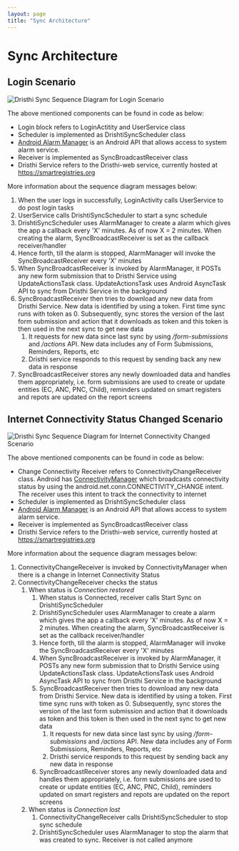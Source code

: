 ```yaml
---
layout: page
title: "Sync Architecture"
---
```


# Sync Architecture

## Login Scenario

![][sync_login_diagram]

The above mentioned components can be found in code as below:

* Login block refers to LoginActitity and UserService class
* Scheduler is implemented as DrishtiSyncScheduler class
* [Android Alarm Manager][] is an Android API that allows access to system alarm service.
* Receiver is implemented as SyncBroadcastReceiver class
* Dristhi Service refers to the Dristhi-web service, currently hosted at <https://smartregistries.org>

More information about the sequence diagram messages below:

1. When the user logs in successfully, LoginActivity calls UserService to do post login tasks
2. UserService calls DrishtiSyncScheduler to start a sync schedule
3. DrishtiSyncScheduler uses AlarmManager to create a alarm which gives the app a callback every 'X' minutes. As of now X = 2 minutes. When creating the alarm, SyncBroadcastReceiver is set as the callback receiver/handler
4. Hence forth, till the alarm is stopped, AlarmManager will invoke the SyncBroadcastReceiver every 'X' minutes
5. When SyncBroadcastReceiver is invoked by AlarmManager, it POSTs any new form submission that to Dristhi Service using UpdateActionsTask class. UpdateActionsTask uses Android AsyncTask API to sync from Dristhi Service in the background
6. SyncBroadcastReceiver then tries to download any new data from Dristhi Service. New data is identified by using a token. First time sync runs with token as 0. Subsequently, sync stores the version of the last form submission and action that it downloads as token and this token is then used in the next sync to get new data
    1. It requests for new data since last sync by using */form-submissions* and */actions* API. New data includes any of Form Submissions, Reminders, Reports, etc
    2. Dristhi service responds to this request by sending back any new data in response
7. SyncBroadcastReceiver stores any newly downloaded data and handles them appropriately, i.e. form submissions are used to create or update entities (EC, ANC, PNC, Child), reminders updated on smart registers and repots are updated on the report screens


## Internet Connectivity Status Changed Scenario

![][sync_connectivity_status_changed_diagram]

The above mentioned components can be found in code as below:

* Change Connectivity Receiver refers to ConnectivityChangeReceiver class. Android has [ConnectivityManager][] which broadcasts connectivity status by using the android.net.conn.CONNECTIVITY_CHANGE intent. The receiver uses this intent to track the connectivity to internet
* Scheduler is implemented as DrishtiSyncScheduler class
* [Android Alarm Manager][] is an Android API that allows access to system alarm service.
* Receiver is implemented as SyncBroadcastReceiver class
* Dristhi Service refers to the Dristhi-web service, currently hosted at <https://smartregistries.org>

More information about the sequence diagram messages below:

1. ConnectivityChangeReceiver is invoked by ConnectivityManager when there is a change in Internet Connectivity Status
2. ConnectivityChangeReceiver checks the status
    1. When status is *Connection restored*
        1. When status is Connected, receiver calls Start Sync on DrishtiSyncScheduler
        2. DrishtiSyncScheduler uses AlarmManager to create a alarm which gives the app a callback every 'X' minutes. As of now X = 2 minutes. When creating the alarm, SyncBroadcastReceiver is set as the callback receiver/handler
        3. Hence forth, till the alarm is stopped, AlarmManager will invoke the SyncBroadcastReceiver every 'X' minutes
        4. When SyncBroadcastReceiver is invoked by AlarmManager, it POSTs any new form submission that to Dristhi Service using UpdateActionsTask class. UpdateActionsTask uses Android AsyncTask API to sync from Dristhi Service in the background
        5. SyncBroadcastReceiver then tries to download any new data from Dristhi Service. New data is identified by using a token. First time sync runs with token as 0. Subsequently, sync stores the version of the last form submission and action that it downloads as token and this token is then used in the next sync to get new data
            1. It requests for new data since last sync by using */form-submissions* and */actions* API. New data includes any of Form Submissions, Reminders, Reports, etc
            2. Dristhi service responds to this request by sending back any new data in response
        6. SyncBroadcastReceiver stores any newly downloaded data and handles them appropriately, i.e. form submissions are used to create or update entities (EC, ANC, PNC, Child), reminders updated on smart registers and repots are updated on the report screens
    2. When status is *Connection lost*
        1. ConnectivityChangeReceiver calls DrishtiSyncScheduler to stop sync schedule
        2. DrishtiSyncScheduler uses AlarmManager to stop the alarm that was created to sync. Receiver is not called anymore


[Android Alarm Manager]: https://developer.android.com/reference/android/app/AlarmManager.html
[ConnectivityManager]: https://developer.android.com/reference/android/net/ConnectivityManager.html
[sync_login_diagram]: {{root_url}}/images/custom/dristhi_app/sync_login.png "Dristhi Sync Sequence Diagram for Login Scenario"
[sync_connectivity_status_changed_diagram]: {{root_url}}/images/custom/dristhi_app/sync_connectivity_status_changed.png "Dristhi Sync Sequence Diagram for Internet Connectivity Changed Scenario"
